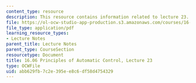 ```yaml
---
content_type: resource
description: This resource contains information related to lecture 23.
file: https://ol-ocw-studio-app-production.s3.amazonaws.com/courses/16-06-principles-of-automatic-control-fall-2012/abb629fb7c2e395ee8c6df58d4754329_MIT16_06F12_Lecture_23.pdf
file_type: application/pdf
learning_resource_types:
- Lecture Notes
parent_title: Lecture Notes
parent_type: CourseSection
resourcetype: Document
title: 16.06 Principles of Automatic Control, Lecture 23
type: OCWFile
uid: abb629fb-7c2e-395e-e8c6-df58d4754329
---
```

